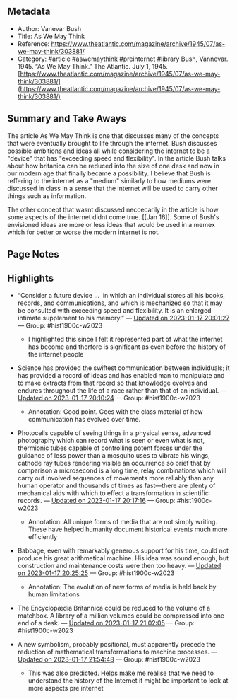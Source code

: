 


## Metadata
- Author:  Vanevar Bush 
- Title: As We May Think
- Reference: https://www.theatlantic.com/magazine/archive/1945/07/as-we-may-think/303881/
- Category: #article #aswemaythink #preinternet #library
Bush, Vannevar. 1945. “As We May Think.” The Atlantic. July 1, 1945. [https://www.theatlantic.com/magazine/archive/1945/07/as-we-may-think/303881/](https://www.theatlantic.com/magazine/archive/1945/07/as-we-may-think/303881/)


## Summary and Take Aways

The article As We May Think is one that discusses many of the concepts that were eventually brought to life through the internet. Bush discusses possible ambitions and ideas all while considering the internet to be a "device" that has "exceeding speed and flexibility". In the article Bush talks about how britanica can be reduced  into the size of one desk and now in our modern age that finally became a possibility. I believe that Bush is reffering to the internet as a "medium" similarly to how mediums were discussed in class in a sense that the internet will be used to carry other things such as information.

The other concept that wasnt discussed neccecarily in the article is how some aspects of the internet didnt come true. [[Jan 16]]. Some of Bush's envisioned ideas are more or less ideas that would be used in a memex which for better or worse the modern internet is not.

## Page Notes
## Highlights
- “Consider a future device …  in which an individual stores all his books, records, and communications, and which is mechanized so that it may be consulted with exceeding speed and flexibility. It is an enlarged intimate supplement to his memory.” — [Updated on 2023-01-17 20:01:27](https://hyp.is/oy-BbpbLEe2iRjNpZXTzjA/www.theatlantic.com/magazine/archive/1945/07/as-we-may-think/303881/) — Group: #hist1900c-w2023
	- I highlighted this since I felt it represented part of what the internet has become and therfore is significant as even before the history of the internet people 

- Science has provided the swiftest communication between individuals; it has provided a record of ideas and has enabled man to manipulate and to make extracts from that record so that knowledge evolves and endures throughout the life of a race rather than that of an individual. — [Updated on 2023-01-17 20:10:24](https://hyp.is/4w-cKJbMEe2Yaz_9KdEHnQ/www.theatlantic.com/magazine/archive/1945/07/as-we-may-think/303881/) — Group: #hist1900c-w2023
    - Annotation: Good point. Goes with the class material of how communication has evolved over time.
- Photocells capable of seeing things in a physical sense, advanced photography which can record what is seen or even what is not, thermionic tubes capable of controlling potent forces under the guidance of less power than a mosquito uses to vibrate his wings, cathode ray tubes rendering visible an occurrence so brief that by comparison a microsecond is a long time, relay combinations which will carry out involved sequences of movements more reliably than any human operator and thousands of times as fast—there are plenty of mechanical aids with which to effect a transformation in scientific records. — [Updated on 2023-01-17 20:17:16](https://hyp.is/2JNaQJbNEe2kjh9wg5_aKQ/www.theatlantic.com/magazine/archive/1945/07/as-we-may-think/303881/) — Group: #hist1900c-w2023
    - Annotation: All unique forms of media that are not simply writing. These have helped humanity document historical events much more efficiently
- Babbage, even with remarkably generous support for his time, could not produce his great arithmetical machine. His idea was sound enough, but construction and maintenance costs were then too heavy. — [Updated on 2023-01-17 20:25:25](https://hyp.is/-_TvKpbOEe27XYMP02OXdw/www.theatlantic.com/magazine/archive/1945/07/as-we-may-think/303881/) — Group: #hist1900c-w2023
    - Annotation: The evolution of new forms of media is held back by human limitations
- The Encyclopædia Britannica could be reduced to the volume of a matchbox. A library of a million volumes could be compressed into one end of a desk. — [Updated on 2023-01-17 21:02:05](https://hyp.is/G0FXiJbUEe2t6GtUsP55Hw/www.theatlantic.com/magazine/archive/1945/07/as-we-may-think/303881/) — Group: #hist1900c-w2023

- A new symbolism, probably positional, must apparently precede the reduction of mathematical transformations to machine processes.  — [Updated on 2023-01-17 21:54:48](https://hyp.is/eLdPYJbbEe2hIR-QSXxIHw/www.theatlantic.com/magazine/archive/1945/07/as-we-may-think/303881/) — Group: #hist1900c-w2023
	- This was also predicted. Helps make me realise that we need to understand the history of the Internet it might be important to look at more aspects pre internet




